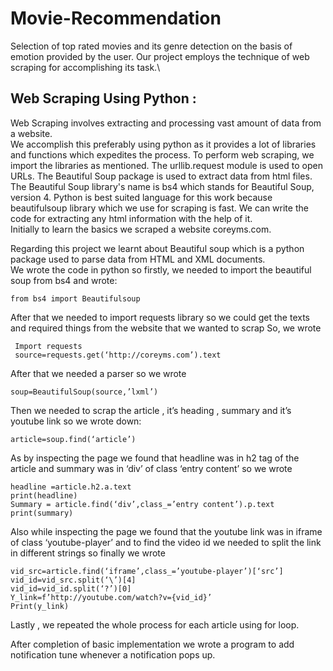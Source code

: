 # Movie-Recommendation
Selection of top rated movies and its genre detection on the basis of emotion provided by the user.
Our project employs the technique of web scraping for accomplishing its task.\
## Web Scraping Using Python :
Web Scraping involves extracting and processing vast amount of data from a website.\
We accomplish this preferably using python as it provides a lot of libraries and functions which expedites the process.
To perform web scraping, we import the libraries as mentioned. The urllib.request module is used to open URLs. The Beautiful Soup package is used to extract data from html files. The Beautiful Soup library's name is bs4 which stands for Beautiful Soup, version 4.
Python is best suited language for this work because beautifulsoup library which we use for scraping is fast. We can write the code for extracting any html information with the help of it.\
Initially to learn the basics we scraped a website coreyms.com.

Regarding this project we learnt about Beautiful soup which is a python package used to parse data from HTML and XML documents.\
We wrote the code in python so firstly, we needed to import the beautiful soup from bs4 and wrote:
```
from bs4 import Beautifulsoup
```
After that we needed to import requests library so we could get the texts and required things from the website that we wanted to scrap
So, we wrote
```
 Import requests
 source=requests.get(‘http://coreyms.com’).text
```
After that we needed a parser so we wrote 
```
soup=BeautifulSoup(source,’lxml’)
```
Then we needed to scrap the article , it’s heading , summary and it’s youtube link so we wrote down:
```
article=soup.find(‘article’)
```
As by inspecting the page we found that headline was in h2 tag of the article and summary was in ‘div’ of class ‘entry content’ so we wrote
```
headline =article.h2.a.text
print(headline)
Summary = article.find(‘div’,class_=’entry content’).p.text
print(summary)
```
Also while inspecting the page we found that the youtube link was in iframe of class ‘youtube-player’ and to find the video id we needed to split the link in different strings so finally we wrote
```
vid_src=article.find(‘iframe’,class_=’youtube-player’)[‘src’]
vid_id=vid_src.split(‘\’)[4]
vid_id=vid_id.split(‘?’)[0]
Y_link=f’http://youtube.com/watch?v={vid_id}’ 
Print(y_link)
```
Lastly , we repeated the whole process for each article using for loop.

After completion of basic implementation we wrote a program to add notification tune whenever a notification pops up.

